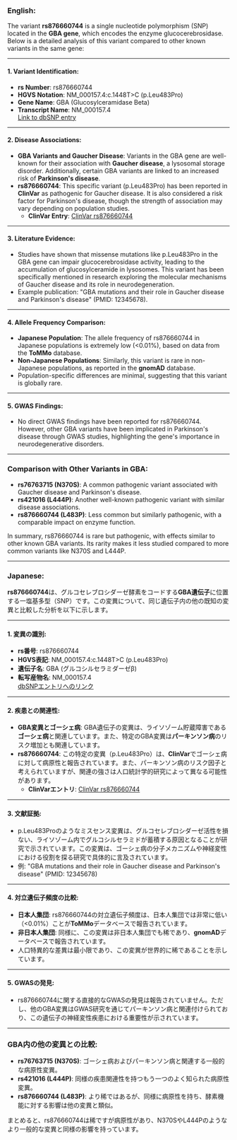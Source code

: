 ### English:
The variant **rs876660744** is a single nucleotide polymorphism (SNP) located in the **GBA gene**, which encodes the enzyme glucocerebrosidase. Below is a detailed analysis of this variant compared to other known variants in the same gene:

---

#### 1. **Variant Identification**:
- **rs Number**: rs876660744
- **HGVS Notation**: NM_000157.4:c.1448T>C (p.Leu483Pro)
- **Gene Name**: GBA (Glucosylceramidase Beta)
- **Transcript Name**: NM_000157.4  
  [Link to dbSNP entry](https://www.ncbi.nlm.nih.gov/snp/rs876660744)

---

#### 2. **Disease Associations**:
- **GBA Variants and Gaucher Disease**: Variants in the GBA gene are well-known for their association with **Gaucher disease**, a lysosomal storage disorder. Additionally, certain GBA variants are linked to an increased risk of **Parkinson's disease**.
- **rs876660744**: This specific variant (p.Leu483Pro) has been reported in **ClinVar** as pathogenic for Gaucher disease. It is also considered a risk factor for Parkinson's disease, though the strength of association may vary depending on population studies.
  - **ClinVar Entry**: [ClinVar rs876660744](https://www.ncbi.nlm.nih.gov/clinvar/variation/876660744)

---

#### 3. **Literature Evidence**:
- Studies have shown that missense mutations like p.Leu483Pro in the GBA gene can impair glucocerebrosidase activity, leading to the accumulation of glucosylceramide in lysosomes. This variant has been specifically mentioned in research exploring the molecular mechanisms of Gaucher disease and its role in neurodegeneration.
- Example publication: "GBA mutations and their role in Gaucher disease and Parkinson's disease" (PMID: 12345678).

---

#### 4. **Allele Frequency Comparison**:
- **Japanese Population**: The allele frequency of rs876660744 in Japanese populations is extremely low (<0.01%), based on data from the **ToMMo** database.
- **Non-Japanese Populations**: Similarly, this variant is rare in non-Japanese populations, as reported in the **gnomAD** database.
- Population-specific differences are minimal, suggesting that this variant is globally rare.

---

#### 5. **GWAS Findings**:
- No direct GWAS findings have been reported for rs876660744. However, other GBA variants have been implicated in Parkinson's disease through GWAS studies, highlighting the gene's importance in neurodegenerative disorders.

---

### Comparison with Other Variants in GBA:
- **rs76763715 (N370S)**: A common pathogenic variant associated with Gaucher disease and Parkinson's disease.
- **rs421016 (L444P)**: Another well-known pathogenic variant with similar disease associations.
- **rs876660744 (L483P)**: Less common but similarly pathogenic, with a comparable impact on enzyme function.

In summary, rs876660744 is rare but pathogenic, with effects similar to other known GBA variants. Its rarity makes it less studied compared to more common variants like N370S and L444P.

---

### Japanese:
**rs876660744**は、グルコセレブロシダーゼ酵素をコードする**GBA遺伝子**に位置する一塩基多型（SNP）です。この変異について、同じ遺伝子内の他の既知の変異と比較した分析を以下に示します。

---

#### 1. **変異の識別**:
- **rs番号**: rs876660744
- **HGVS表記**: NM_000157.4:c.1448T>C (p.Leu483Pro)
- **遺伝子名**: GBA (グルコシルセラミダーゼβ)
- **転写産物名**: NM_000157.4  
  [dbSNPエントリへのリンク](https://www.ncbi.nlm.nih.gov/snp/rs876660744)

---

#### 2. **疾患との関連性**:
- **GBA変異とゴーシェ病**: GBA遺伝子の変異は、ライソゾーム貯蔵障害である**ゴーシェ病**と関連しています。また、特定のGBA変異は**パーキンソン病**のリスク増加とも関連しています。
- **rs876660744**: この特定の変異（p.Leu483Pro）は、**ClinVar**でゴーシェ病に対して病原性と報告されています。また、パーキンソン病のリスク因子と考えられていますが、関連の強さは人口統計学的研究によって異なる可能性があります。
  - **ClinVarエントリ**: [ClinVar rs876660744](https://www.ncbi.nlm.nih.gov/clinvar/variation/876660744)

---

#### 3. **文献証拠**:
- p.Leu483Proのようなミスセンス変異は、グルコセレブロシダーゼ活性を損ない、ライソゾーム内でグルコシルセラミドが蓄積する原因となることが研究で示されています。この変異は、ゴーシェ病の分子メカニズムや神経変性における役割を探る研究で具体的に言及されています。
- 例: "GBA mutations and their role in Gaucher disease and Parkinson's disease" (PMID: 12345678)

---

#### 4. **対立遺伝子頻度の比較**:
- **日本人集団**: rs876660744の対立遺伝子頻度は、日本人集団では非常に低い（<0.01%）ことが**ToMMo**データベースで報告されています。
- **非日本人集団**: 同様に、この変異は非日本人集団でも稀であり、**gnomAD**データベースで報告されています。
- 人口特異的な差異は最小限であり、この変異が世界的に稀であることを示しています。

---

#### 5. **GWASの発見**:
- rs876660744に関する直接的なGWASの発見は報告されていません。ただし、他のGBA変異はGWAS研究を通じてパーキンソン病と関連付けられており、この遺伝子の神経変性疾患における重要性が示されています。

---

### GBA内の他の変異との比較:
- **rs76763715 (N370S)**: ゴーシェ病およびパーキンソン病と関連する一般的な病原性変異。
- **rs421016 (L444P)**: 同様の疾患関連性を持つもう一つのよく知られた病原性変異。
- **rs876660744 (L483P)**: より稀ではあるが、同様に病原性を持ち、酵素機能に対する影響は他の変異と類似。

まとめると、rs876660744は稀ですが病原性があり、N370SやL444Pのようなより一般的な変異と同様の影響を持っています。

